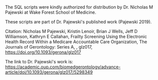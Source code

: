 The SQL scripts were kindly authorized for distribution by Dr. Nicholas M Pajewski at Wake Forest School of Medicine. 

These scripts are part of Dr. Pajewski's published work (Pajewski 2019). 

Citation: Nicholas M Pajewski, Kristin Lenoir, Brian J Wells, Jeff D Williamson, Kathryn E Callahan, Frailty Screening Using the Electronic Health Record Within a Medicare Accountable Care Organization, The Journals of Gerontology: Series A, , glz017, https://doi.org/10.1093/gerona/glz017 

The link to Dr. Pajewski's work is: https://academic.oup.com/biomedgerontology/advance-article/doi/10.1093/gerona/glz017/5298349 

